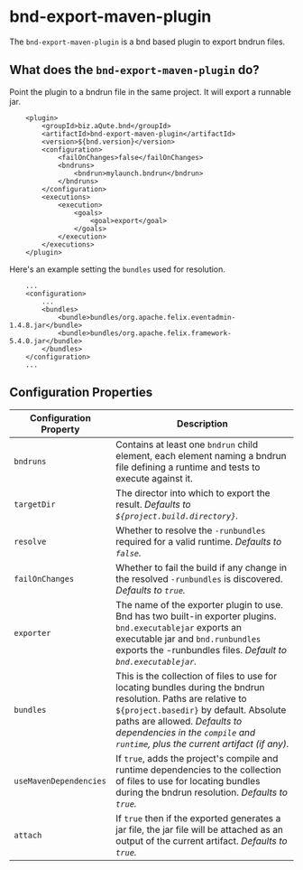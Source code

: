 # bnd-export-maven-plugin

The `bnd-export-maven-plugin` is a bnd based plugin to export bndrun files.

## What does the `bnd-export-maven-plugin` do?

Point the plugin to a bndrun file in the same project. It will export a runnable jar.

```
    <plugin>
        <groupId>biz.aQute.bnd</groupId>
        <artifactId>bnd-export-maven-plugin</artifactId>
        <version>${bnd.version}</version>
        <configuration>
            <failOnChanges>false</failOnChanges>
            <bndruns>
                <bndrun>mylaunch.bndrun</bndrun>
            </bndruns>
        </configuration>
        <executions>
            <execution>
                <goals>
                    <goal>export</goal>
                </goals>
            </execution>
        </executions>
    </plugin>
```

Here's an example setting the `bundles` used for resolution.

```
    ...
    <configuration>
        ...
        <bundles>
            <bundle>bundles/org.apache.felix.eventadmin-1.4.8.jar</bundle>
            <bundle>bundles/org.apache.felix.framework-5.4.0.jar</bundle>
        </bundles>
    </configuration>
    ...
```

## Configuration Properties

|Configuration Property | Description |
| ---                   | ---         |
|`bndruns`              | Contains at least one `bndrun` child element, each element naming a bndrun file defining a runtime and tests to execute against it.|
|`targetDir`            | The director into which to export the result. _Defaults to `${project.build.directory}`._|
|`resolve`              | Whether to resolve the `-runbundles` required for a valid runtime. _Defaults to `false`._|
|`failOnChanges`        | Whether to fail the build if any change in the resolved `-runbundles` is discovered. _Defaults to `true`._|
|`exporter`          | The name of the exporter plugin to use. Bnd has two built-in exporter plugins. `bnd.executablejar` exports an executable jar and `bnd.runbundles` exports the -runbundles files. _Default to `bnd.executablejar`._|
|`bundles`              | This is the collection of files to use for locating bundles during the bndrun resolution. Paths are relative to `${project.basedir}` by default. Absolute paths are allowed. _Defaults to dependencies in the `compile` and `runtime`, plus the current artifact (if any)._|
|`useMavenDependencies` | If `true`, adds the project's compile and runtime dependencies to the collection of files to use for locating bundles during the bndrun resolution. _Defaults to `true`._|
|`attach` | If `true` then if the exported generates a jar file, the jar file will be attached as an output of the current artifact. _Defaults to `true`._|
